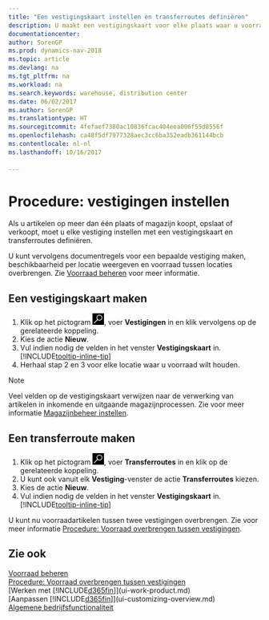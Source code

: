 ```yaml
---
title: "Een vestigingskaart instellen en transferroutes definiëren"
description: U maakt een vestigingskaart voor elke plaats waar u voorraadartikelen opslaat, bijvoorbeeld een magazijn of een distributiecentrum, en u stelt routes in om artikelen tussen vestigingen over te brengen.
documentationcenter: 
author: SorenGP
ms.prod: dynamics-nav-2018
ms.topic: article
ms.devlang: na
ms.tgt_pltfrm: na
ms.workload: na
ms.search.keywords: warehouse, distribution center
ms.date: 06/02/2017
ms.author: SorenGP
ms.translationtype: HT
ms.sourcegitcommit: 4fefaef7380ac10836fcac404eea006f55d8556f
ms.openlocfilehash: ca48f5df7977328aec3cc6ba352eadb361144bcb
ms.contentlocale: nl-nl
ms.lasthandoff: 10/16/2017

---
```

# <a name="how-to-set-up-locations"></a>Procedure: vestigingen instellen
Als u artikelen op meer dan één plaats of magazijn koopt, opslaat of verkoopt, moet u elke vestiging instellen met een vestigingskaart en transferroutes definiëren.

U kunt vervolgens documentregels voor een bepaalde vestiging maken, beschikbaarheid per locatie weergeven en voorraad tussen locaties overbrengen. Zie [Voorraad beheren](inventory-manage-inventory.md) voor meer informatie.

## <a name="to-create-a-location-card"></a>Een vestigingskaart maken
1. Klik op het pictogram ![Zoeken naar pagina of rapport](media/ui-search/search_small.png "pictogram Zoeken naar pagina of rapport"), voer **Vestigingen** in en klik vervolgens op de gerelateerde koppeling.
2. Kies de actie **Nieuw**.
3. Vul indien nodig de velden in het venster **Vestigingskaart** in. [!INCLUDE[tooltip-inline-tip](includes/tooltip-inline-tip_md.md)]
4. Herhaal stap 2 en 3 voor elke locatie waar u voorraad wilt houden.

> [!NOTE]  
> Veel velden op de vestigingskaart verwijzen naar de verwerking van artikelen in inkomende en uitgaande magazijnprocessen. Zie voor meer informatie [Magazijnbeheer instellen](warehouse-setup-warehouse.md).

## <a name="to-create-a-transfer-route"></a>Een transferroute maken
1. Klik op het pictogram ![Zoeken naar pagina of rapport](media/ui-search/search_small.png "pictogram Zoeken naar pagina of rapport"), voer **Transferroutes** in en klik op de gerelateerde koppeling.
2. U kunt ook vanuit elk **Vestiging**-venster de actie **Transferroutes** kiezen.
3. Kies de actie **Nieuw**.
4. Vul indien nodig de velden in het venster **Vestigingskaart** in. [!INCLUDE[tooltip-inline-tip](includes/tooltip-inline-tip_md.md)]

U kunt nu voorraadartikelen tussen twee vestigingen overbrengen. Zie voor meer informatie [Procedure: Voorraad overbrengen tussen vestigingen](inventory-how-transfer-between-locations.md).    

## <a name="see-also"></a>Zie ook
[Voorraad beheren](inventory-manage-inventory.md)  
[Procedure: Voorraad overbrengen tussen vestigingen](inventory-how-transfer-between-locations.md)    
[Werken met [!INCLUDE[d365fin](includes/d365fin_md.md)]](ui-work-product.md)  
[Aanpassen [!INCLUDE[d365fin](includes/d365fin_md.md)]](ui-customizing-overview.md)  
[Algemene bedrijfsfunctionaliteit](ui-across-business-areas.md)


